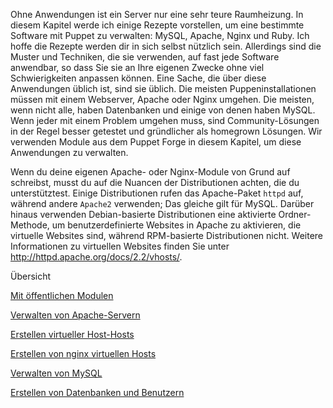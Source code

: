 Ohne Anwendungen ist ein Server nur eine sehr teure Raumheizung. In diesem Kapitel werde ich einige Rezepte vorstellen, um eine bestimmte Software mit Puppet zu verwalten: MySQL, Apache, Nginx und Ruby. Ich hoffe die Rezepte werden dir in sich selbst nützlich sein. Allerdings sind die Muster und Techniken, die sie verwenden, auf fast jede Software anwendbar, so dass Sie sie an Ihre eigenen Zwecke ohne viel Schwierigkeiten anpassen können. Eine Sache, die über diese Anwendungen üblich ist, sind sie üblich. Die meisten Puppeninstallationen müssen mit einem Webserver, Apache oder Nginx umgehen. Die meisten, wenn nicht alle, haben Datenbanken und einige von denen haben MySQL. Wenn jeder mit einem Problem umgehen muss, sind Community-Lösungen in der Regel besser getestet und gründlicher als homegrown Lösungen. Wir verwenden Module aus dem Puppet Forge in diesem Kapitel, um diese Anwendungen zu verwalten.

Wenn du deine eigenen Apache- oder Nginx-Module von Grund auf schreibst, musst du auf die Nuancen der Distributionen achten, die du unterstütztest. Einige Distributionen rufen das Apache-Paket `httpd` auf, während andere `Apache2` verwenden; Das gleiche gilt für MySQL. Darüber hinaus verwenden Debian-basierte Distributionen eine aktivierte Ordner-Methode, um benutzerdefinierte Websites in Apache zu aktivieren, die virtuelle Websites sind, während RPM-basierte Distributionen nicht. Weitere Informationen zu virtuellen Websites finden Sie unter http://httpd.apache.org/docs/2.2/vhosts/.

Übersicht

[Mit öffentlichen Modulen](../puppet-applikations-public)

[Verwalten von Apache-Servern](../puppet-applikations-apache)

[Erstellen virtueller Host-Hosts](../puppet-applikations-virtual-hosts)

[Erstellen von nginx virtuellen Hosts](../puppet-applikations-virtual-hosts-nginx)

[Verwalten von MySQL](../puppet-applikations-mysql)

[Erstellen von Datenbanken und Benutzern](../puppet-applikations-db-benutzer)